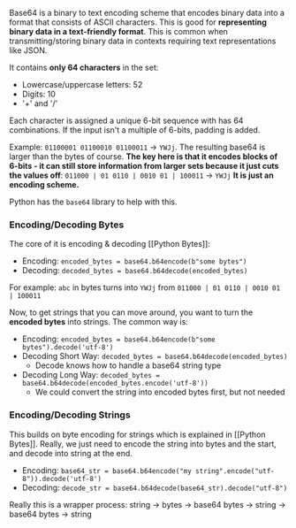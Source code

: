 Base64 is a binary to text encoding scheme that encodes binary data into a format that consists of ASCII characters. This is good for **representing binary data in a text-friendly format**. This is common when transmitting/storing binary data in contexts requiring text representations like JSON. 

It contains **only 64 characters** in the set:
- Lowercase/uppercase letters: 52
- Digits: 10
- '+' and '/' 

Each character is assigned a unique 6-bit sequence with has 64 combinations. If the input isn't a multiple of 6-bits, padding is added. 

Example: `01100001 01100010 01100011` -> `YWJj`. The resulting base64 is larger than the bytes of course. **The key here is that it encodes blocks of 6-bits - it can still store information from larger sets because it just cuts the values off**:
`011000 | 01 0110 | 0010 01 | 100011` -> `YWJj`
**It is just an encoding scheme.**

Python has the `base64` library to help with this. 
### Encoding/Decoding Bytes
The core of it is encoding & decoding [[Python Bytes]]: 
- Encoding: `encoded_bytes = base64.b64encode(b"some bytes")`
- Decoding: `decoded_bytes = base64.b64decode(encoded_bytes)`

For example: `abc` in bytes turns into `YWJj` from `011000 | 01 0110 | 0010 01 | 100011` 

Now, to get strings that you can move around, you want to turn the **encoded bytes** into strings. The common way is: 
- Encoding: `encoded_bytes = base64.b64encode(b"some bytes").decode('utf-8')`
- Decoding Short Way: `decoded_bytes = base64.b64decode(encoded_bytes)`
	- Decode knows how to handle a base64 string type
- Decoding Long Way: `decoded_bytes = base64.b64decode(encoded_bytes.encode('utf-8'))`
	- We could convert the string into encoded bytes first, but not needed
### Encoding/Decoding Strings
This builds on byte encoding for strings which is explained in [[Python Bytes]]. Really, we just need to encode the string into bytes and the start, and decode into string at the end.
- Encoding: `base64_str = base64.b64encode("my string".encode("utf-8")).decode('utf-8')`
- Decoding: `decode_str = base64.b64decode(base64_str).decode("utf-8")`

Really this is a wrapper process: string -> bytes -> base64 bytes -> string -> base64 bytes -> string

